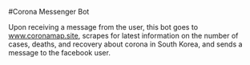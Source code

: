 #Corona Messenger Bot

Upon receiving a message from the user, this bot goes to www.coronamap.site, scrapes for latest information on the number of cases, deaths, and recovery about corona in South Korea, and sends a message to the facebook user.
